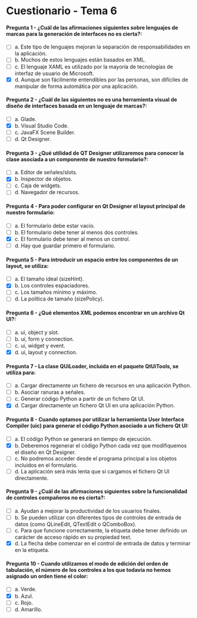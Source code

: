 # Cuestionario - Tema 6

#### Pregunta 1 - ¿Cuál de las afirmaciones siguientes sobre lenguajes de marcas para la generación de interfaces no es cierta?:
- [ ] a. Este tipo de lenguajes mejoran la separación de responsabilidades en la aplicación.
- [ ] b. Muchos de estos lenguajes están basados en XML.
- [ ] c. El lenguaje XAML es utilizado por la mayoría de tecnologías de interfaz de usuario de Microsoft.
- [X] d. Aunque son fácilmente entendibles por las personas, son difíciles de manipular de forma automática por una aplicación.

#### Pregunta 2 - ¿Cuál de las siguientes no es una herramienta visual de diseño de interfaces basada en un lenguaje de marcas?:
- [ ] a. Glade.
- [X] b. Visual Studio Code.
- [ ] c. JavaFX Scene Builder.
- [ ] d. Qt Designer.

#### Pregunta 3 - ¿Qué utilidad de QT Designer utilizaremos para conocer la clase asociada a un componente de nuestro formulario?:
- [ ] a. Editor de señales/slots.
- [X] b. Inspector de objetos.
- [ ] c. Caja de widgets.
- [ ] d. Navegador de recursos.

#### Pregunta 4 - Para poder configurar en Qt Designer el layout principal de nuestro formulario:
- [ ] a. El formulario debe estar vacío.
- [ ] b. El formulario debe tener al menos dos controles.
- [X] c. El formulario debe tener al menos un control.
- [ ] d. Hay que guardar primero el formulario.

#### Pregunta 5 - Para introducir un espacio entre los componentes de un layout, se utiliza:
- [ ] a. El tamaño ideal (sizeHint).
- [X] b. Los controles espaciadores.
- [ ] c. Los tamaños mínimo y máximo.
- [ ] d. La política de tamaño (sizePolicy).

#### Pregunta 6 - ¿Qué elementos XML podemos encontrar en un archivo Qt UI?:
- [ ] a. ui, object y slot.
- [ ] b. ui, form y connection.
- [ ] c. ui, widget y event.
- [X] d. ui, layout y connection.

#### Pregunta 7 - La clase QUiLoader, incluida en el paquete QtUiTools, se utiliza para:
- [ ] a. Cargar directamente un fichero de recursos en una aplicación Python.
- [ ] b. Asociar ranuras a señales.
- [ ] c. Generar código Python a partir de un fichero Qt UI.
- [X] d. Cargar directamente un fichero Qt UI en una aplicación Python.

#### Pregunta 8 - Cuando optamos por utilizar la herramienta User Interface Compiler (uic) para generar el código Python asociado a un fichero Qt UI:
- [ ] a. El código Python se generará en tiempo de ejecución.
- [X] b. Deberemos regenerar el código Python cada vez que modifiquemos el diseño en Qt Designer.
- [ ] c. No podremos acceder desde el programa principal a los objetos incluidos en el formulario.
- [ ] d. La aplicación será más lenta que si cargamos el fichero Qt UI directamente.

#### Pregunta 9 - ¿Cuál de las afirmaciones siguientes sobre la funcionalidad de controles compañeros no es cierta?:
- [ ] a. Ayudan a mejorar la productividad de los usuarios finales.
- [ ] b. Se pueden utilizar con diferentes tipos de controles de entrada de datos (como QLineEdit, QTextEdit o QComboBox).
- [ ] c. Para que funcione correctamente, la etiqueta debe tener definido un carácter de acceso rápido en su propiedad text.
- [X] d. La flecha debe comenzar en el control de entrada de datos y terminar en la etiqueta.

#### Pregunta 10 - Cuando utilizamos el modo de edición del orden de tabulación, el número de los controles a los que todavía no hemos asignado un orden tiene el color:

- [ ] a. Verde.
- [X] b. Azul.
- [ ] c. Rojo.
- [ ] d. Amarillo.